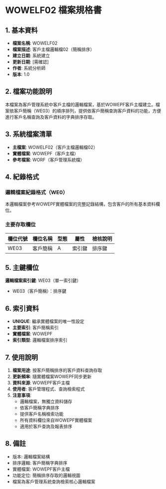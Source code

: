 # WOWELF02 檔案規格書

## 1. 基本資料
- **檔案名稱**: WOWELF02
- **檔案描述**: 客戶主檔邏輯檔02（簡稱排序）
- **建立日期**: 系統建立
- **更新日期**: [需確認]
- **作者**: 系統分析師
- **版本**: 1.0

## 2. 檔案功能說明
本檔案為客戶管理系統中客戶主檔的邏輯檔案，基於WOWEPF客戶主檔建立。檔案依客戶簡稱（WE03）的順序排列，提供依客戶簡稱查詢客戶資料的功能，方便進行客戶名稱查詢及客戶資料的字典排序存取。

## 3. 系統檔案清單
- **主檔案**: WOWELF02（客戶主檔邏輯檔02）
- **實體檔案**: WOWEPF（客戶主檔）
- **參考檔案**: WORF（客戶管理系統檔）

## 4. 紀錄格式

### 邏輯檔案紀錄格式（WE0）
本邏輯檔案參考WOWEPF實體檔案的完整記錄結構，包含客戶的所有基本資料欄位。

### 主要存取欄位
| 欄位代號 | 欄位名稱 | 型態 | 屬性 | 檢核說明 |
|----------|----------|------|------|----------|
| WE03 | 客戶簡稱 | A | 索引鍵 | 排序鍵 |

## 5. 主鍵欄位
**邏輯檔案索引鍵**: WE03（單一索引鍵）
- WE03（客戶簡稱）：排序鍵

## 6. 索引資料
- **UNIQUE**: 繼承實體檔案的唯一性設定
- **主要索引**: 客戶簡稱索引
- **實體檔案**: WOWEPF
- **索引類型**: 邏輯檔案排序索引

## 7. 使用說明
1. **檔案用途**: 按客戶簡稱排序的客戶資料查詢存取
2. **更新頻率**: 隨實體檔案WOWEPF同步更新
3. **資料來源**: WOWEPF客戶主檔
4. **使用者**: 客戶管理程式、查詢檢索程式
5. **注意事項**: 
   - 邏輯檔案，無獨立資料儲存
   - 依客戶簡稱字典排序
   - 提供客戶名稱檢索功能
   - 所有資料欄位來自WOWEPF實體檔案
   - 適用於客戶查詢及報表排序

## 8. 備註
- 版本: 邏輯檔案結構
- 排序邏輯: 客戶簡稱字典排序
- 實體檔案: WOWEPF客戶主檔
- 功能定位: 簡稱排序存取的邏輯視圖
- 檔案為客戶管理系統查詢檢索核心邏輯檔案 
